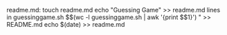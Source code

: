 readme.md:
  touch readme.md
  echo "Guessing Game" >> readme.md
  lines in guessinggame.sh $$(wc -l guessinggame.sh | awk '{print $$1}')  " >> README.md
  echo $(date) >> readme.md
